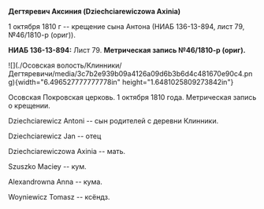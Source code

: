 **Дегтяревич Аксиния (Dziechciarewiczowa Axinia)**

1 октября 1810 г -- крещение сына Антона (НИАБ 136-13-894, лист 79,
№46/1810-р (ориг)).

**НИАБ 136-13-894:** Лист 79. **Метрическая запись №46/1810-р (ориг).**

![](./Осовская волость/Клинники/Дегтяревичи/media/3c7b2e939b09a4126a09d6b3b6d4c481670e90c4.png){width="6.496527777777778in"
height="1.6481025809273842in"}

Осовская Покровская церковь. 1 октября 1810 года. Метрическая запись о
крещении.

Dziechciarewicz Antoni -- сын родителей с деревни Клинники.

Dziechciarewicz Jan -- отец

Dziechciarewiczowa Axinia -- мать.

Szuszko Maciey -- кум.

Alexandrowna Anna -- кума.

Woyniewicz Tomasz -- ксёндз.
